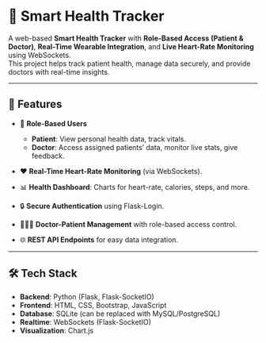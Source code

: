 # 🏥 Smart Health Tracker  

A web-based **Smart Health Tracker** with **Role-Based Access (Patient & Doctor)**, **Real-Time Wearable Integration**, and **Live Heart-Rate Monitoring** using WebSockets.  
This project helps track patient health, manage data securely, and provide doctors with real-time insights.  

---

## 🚀 Features  

- 👤 **Role-Based Users**  
  - **Patient**: View personal health data, track vitals.  
  - **Doctor**: Access assigned patients’ data, monitor live stats, give feedback.  

- ❤️ **Real-Time Heart-Rate Monitoring** (via WebSockets).  
- 📊 **Health Dashboard**: Charts for heart-rate, calories, steps, and more.  
- 🔒 **Secure Authentication** using Flask-Login.  
- 🧑‍🤝‍🧑 **Doctor-Patient Management** with role-based access control.  
- 🌐 **REST API Endpoints** for easy data integration.  

---

## 🛠 Tech Stack  

- **Backend**: Python (Flask, Flask-SocketIO)  
- **Frontend**: HTML, CSS, Bootstrap, JavaScript  
- **Database**: SQLite (can be replaced with MySQL/PostgreSQL)  
- **Realtime**: WebSockets (Flask-SocketIO)  
- **Visualization**: Chart.js  


